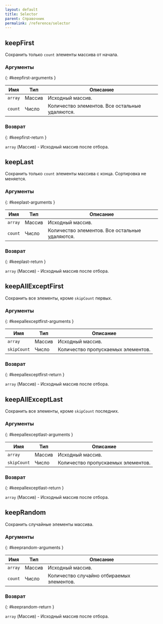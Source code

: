 ```yaml
---
layout: default
title: Selector
parent: Справочник
permalink: /reference/selector
---
```


## keepFirst

Сохранить только `count` элементы массива от начала.

### Аргументы
{: #keepfirst-arguments }

| Имя | Тип | Описание |
|-----|-----|----------|
| `array` | Массив | Исходный массив. |
| `count` | Число | Количество элементов. Все остальные удаляются. |

### Возврат
{: #keepfirst-return }

`array` (Массив) - Исходный массив после отбора.

## keepLast

Сохранить только `count` элементы массива с конца. Сортировка не меняется.

### Аргументы
{: #keeplast-arguments }

| Имя | Тип | Описание |
|-----|-----|----------|
| `array` | Массив | Исходный массив. |
| `count` | Число | Количество элементов. Все остальные удаляются. |

### Возврат
{: #keeplast-return }

`array` (Массив) - Исходный массив после отбора.

## keepAllExceptFirst

Сохранить все элементы, кроме `skipCount` первых.

### Аргументы
{: #keepallexceptfirst-arguments }

| Имя | Тип | Описание |
|-----|-----|----------|
| `array` | Массив | Исходный массив. |
| `skipCount` | Число | Количество пропускаемых элементов. |

### Возврат
{: #keepallexceptfirst-return }

`array` (Массив) - Исходный массив после отбора.

## keepAllExceptLast

Сохранить все элементы, кроме `skipCount` последних.

### Аргументы
{: #keepallexceptlast-arguments }

| Имя | Тип | Описание |
|-----|-----|----------|
| `array` | Массив | Исходный массив. |
| `skipCount` | Число | Количество пропускаемых элементов. |

### Возврат
{: #keepallexceptlast-return }

`array` (Массив) - Исходный массив после отбора.

## keepRandom

Сохранить случайные элементы массива.

### Аргументы
{: #keeprandom-arguments }

| Имя | Тип | Описание |
|-----|-----|----------|
| `array` | Массив | Исходный массив. |
| `count` | Число | Количество случайно отбираемых элементов. |

### Возврат
{: #keeprandom-return }

`array` (Массив) - Исходный массив после отбора.
